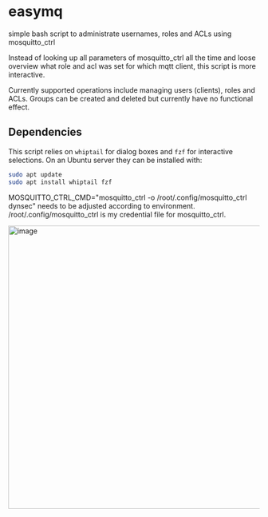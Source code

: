 # easymq
simple bash script to administrate usernames, roles and ACLs using mosquitto_ctrl

Instead of looking up all parameters of mosquitto_ctrl all the time and loose overview what role and acl was set for which mqtt client, this script is more interactive.

Currently supported operations include managing users (clients), roles and ACLs. Groups can be created and deleted but currently have no functional effect.

## Dependencies
This script relies on `whiptail` for dialog boxes and `fzf` for interactive
selections. On an Ubuntu server they can be installed with:

```bash
sudo apt update
sudo apt install whiptail fzf
```

MOSQUITTO_CTRL_CMD="mosquitto_ctrl -o /root/.config/mosquitto_ctrl dynsec" needs to be adjusted according to environment. /root/.config/mosquitto_ctrl is my credential file for mosquitto_ctrl.

<img width="999" height="567" alt="image" src="https://github.com/user-attachments/assets/a2e33144-01a6-4ce9-9efe-243d8d5dea2a" />
